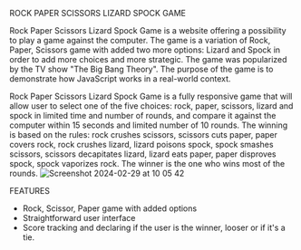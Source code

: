 ROCK PAPER SCISSORS LIZARD SPOCK GAME

Rock Paper Scissors Lizard Spock Game is a website offering a possibility to play a game against the computer. The game is a variation of Rock, Paper, Scissors game with added two more options: Lizard and Spock in order to add more choices and more strategic. The game was popularized by the TV show "The Big Bang Theory". The purpose of the game is to demonstrate how JavaScript works in a real-world context. 

Rock Paper Scissors Lizard Spock Game is a fully responsive game that will allow user to select one of the five choices: rock, paper, scissors, lizard and spock in limited time and number of rounds, and compare it against the computer within 15 seconds and limited number of 10 rounds. The winning is based on the rules: rock crushes scissors, scissors cuts paper, paper covers rock, rock crushes lizard, lizard poisons spock, spock smashes scissors, scissors decapitates lizard, lizard eats paper, paper disproves spock, spock vaporizes rock. The winner is the one who wins most of the rounds. 
![Screenshot 2024-02-29 at 10 05 42](https://github.com/Anna8742/RockPaperScissorsLizardSpockGame/assets/31070626/7453e222-8481-46e5-948f-67c56890ca6b)

FEATURES
- Rock, Scissor, Paper game with added options
- Straightforward user interface
- Score tracking and declaring if the user is the winner, looser or if it's a tie.



